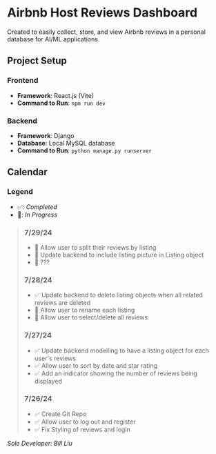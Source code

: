 # Airbnb Host Reviews Dashboard

Created to easily collect, store, and view Airbnb reviews in a personal database for AI/ML applications.

## Project Setup

### Frontend

- **Framework**: React.js (Vite)
- **Command to Run**: `npm run dev`

### Backend

- **Framework**: Django
- **Database**: Local MySQL database
- **Command to Run**: `python manage.py runserver`

## Calendar

### Legend

- ✅: _Completed_
- 🚧: _In Progress_

> ### 7/29/24
>
> - 🚧 Allow user to split their reviews by listing
> - 🚧 Update backend to include listing picture in Listing object
> - 🚧 ???
>
> ### 7/28/24
>
> - ✅ Update backend to delete listing objects when all related reviews are deleted
> - 🚧 Allow user to rename each listing
> - 🚧 Allow user to select/delete all reviews
>
> ### 7/27/24
>
> - ✅ Update backend modelling to have a listing object for each user's reviews
> - ✅ Allow user to sort by date and star rating
> - ✅ Add an indicator showing the number of reviews being displayed
>
> ### 7/26/24
>
> - ✅ Create Git Repo
> - ✅ Allow user to log out and register
> - ✅ Fix Styling of reviews and login

_Sole Developer: Bill Liu_
